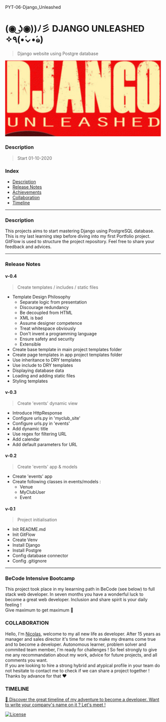 PYT-06-Django_Unleashed
# (◉ ͜ʖ◉))ﾉ彡 DJANGO UNLEASHED ✧٩(•́⌄•́๑)
>   Django website using Postgre database


![](django-logo.png)

### Description 
> Start 01-10-2020


###  Index

-   [Description](#descritpion)
-   [Release Notes](#release-notes)
-   [Achievements](#achievements)
-   [Collaboration](#collaboration)
-   [Timeline](#timeline)

---

### Description
This projects aims to start mastering Django using PostgreSQL database.
This is my last learning step before diving into my first Portfolio project.
GitFlow is used to structure the project repository. Feel free to share your feedback and advices. 

---

### Release Notes

####    v-0.4
>   Create templates / includes / static files

*   Template Design Philosophy
    *   Separate logic from presentation
    *   Discourage redundancy
    *   Be decoupled from HTML
    *   XML is bad
    *   Assume designer competence
    *   Treat whitespace obviously
    *   Don't invent a programming language
    *   Ensure safety and security
    *   Extensible
*   Create base template in main project templates folder
*   Create page templates in app project templates folder
*   Use inheritance to DRY templates
*   Use include to DRY templates
*   Displaying database data
*   Loading and adding static files
*   Styling templates 


####    v-0.3
>   Create 'events' dynamic view

*   Introduce HttpResponse
*   Configure urls.py in 'myclub_site'
*   Configure urls.py in 'events'
*   Add dynamic title
*   Use regex for filtering URL
*   Add calendar
*   Add default parameters for URL

####    v-0.2
>   Create 'events' app & models

*   Create 'events' app
*   Create following classes in events/models :
    *   Venue
    *   MyClubUser
    *   Event

####    v-0.1 
>   Project initialisation

*   Init README.md
*   Init GitFlow
*   Create Venv
*   Install Django
*   Install Postgre
*   Config database connector
*   Config .gitignore

---

### **BeCode** Intensive Bootcamp     
This project took place in my leearning path in BeCode (see below) to full stack web developer.
In seven months you have a wonderful luck to become a great web developer. Inclusion and share spirit is your daily feeling !  
Give maximum to get maximum :rocket:

### COLLABORATION
Hello, I'm [Nicolas](https://www.linkedin.com/in/nicolas-denoel/), welcome to my all new life as developer.
After 15 years as manager and sales director it's time for me to make my dreams come true and to become a developer.
Autonomous learner, problem solver and commited team member, I'm ready for challenges !
So feel strongly to give me any recommandation about my work, advice for future projects, and all comments you want.  
If you are looking to hire a strong hybrid and atypical profile in your team do not hesitate to contact me to check if we can share a project together !  
Thanks by advance for that :heart:  

### TIMELINE
[:calendar: Discover the great timeline of my adventure to become a developer. Want to write your company's name on it ? Let's meet !](https://timelines.gitkraken.com/timeline/2e12cc334eb0406b84bf7a6339e666c4?range=2020-05-26_2020-06-27)  

[![License](http://img.shields.io/:license-mit-blue.svg?style=flat-square)](http://badges.mit-license.org)





